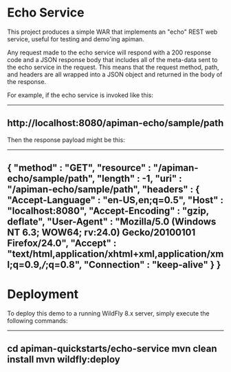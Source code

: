 Echo Service
============

This project produces a simple WAR that implements an "echo" REST web service, useful for testing
and demo'ing apiman.

Any request made to the echo service will respond with a 200 response code and a JSON response
body that includes all of the meta-data sent to the echo service in the request.  This means
that the request method, path, and headers are all wrapped into a JSON object and returned in
the body of the response.

For example, if the echo service is invoked like this:

----
http://localhost:8080/apiman-echo/sample/path
----

Then the response payload might be this:

----
{
  "method" : "GET",
  "resource" : "/apiman-echo/sample/path",
  "length" : -1,
  "uri" : "/apiman-echo/sample/path",
  "headers" : {
    "Accept-Language" : "en-US,en;q=0.5",
    "Host" : "localhost:8080",
    "Accept-Encoding" : "gzip, deflate",
    "User-Agent" : "Mozilla/5.0 (Windows NT 6.3; WOW64; rv:24.0) Gecko/20100101 Firefox/24.0",
    "Accept" : "text/html,application/xhtml+xml,application/xml;q=0.9,*/*;q=0.8",
    "Connection" : "keep-alive"
  }
}
----

Deployment
==========

To deploy this demo to a running WildFly 8.x server, simply execute the following commands:

----
cd apiman-quickstarts/echo-service
mvn clean install
mvn wildfly:deploy
----
